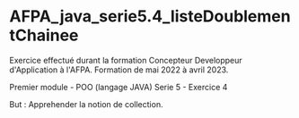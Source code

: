 # AFPA_java_serie5.4_listeDoublementChainee

Exercice effectué durant la formation Concepteur Developpeur d'Application à l'AFPA. Formation de mai 2022 à avril 2023.

Premier module - POO (langage JAVA) Serie 5 - Exercice 4

But : Apprehender la notion de collection.
